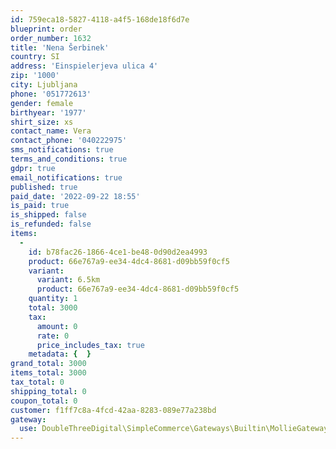 ```yaml
---
id: 759eca18-5827-4118-a4f5-168de18f6d7e
blueprint: order
order_number: 1632
title: 'Nena Šerbinek'
country: SI
address: 'Einspielerjeva ulica 4'
zip: '1000'
city: Ljubljana
phone: '051772613'
gender: female
birthyear: '1977'
shirt_size: xs
contact_name: Vera
contact_phone: '040222975'
sms_notifications: true
terms_and_conditions: true
gdpr: true
email_notifications: true
published: true
paid_date: '2022-09-22 18:55'
is_paid: true
is_shipped: false
is_refunded: false
items:
  -
    id: b78fac26-1866-4ce1-be48-0d90d2ea4993
    product: 66e767a9-ee34-4dc4-8681-d09bb59f0cf5
    variant:
      variant: 6.5km
      product: 66e767a9-ee34-4dc4-8681-d09bb59f0cf5
    quantity: 1
    total: 3000
    tax:
      amount: 0
      rate: 0
      price_includes_tax: true
    metadata: {  }
grand_total: 3000
items_total: 3000
tax_total: 0
shipping_total: 0
coupon_total: 0
customer: f1ff7c8a-4fcd-42aa-8283-089e77a238bd
gateway:
  use: DoubleThreeDigital\SimpleCommerce\Gateways\Builtin\MollieGateway
---
```

